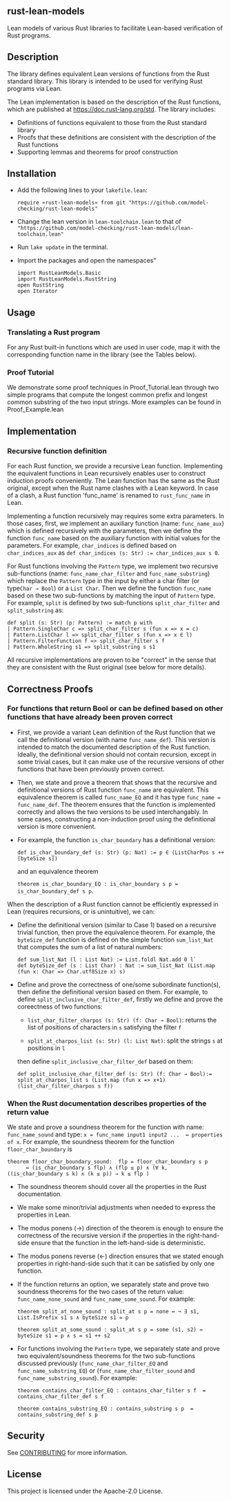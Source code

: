 <!---
-- Copyright Kani Contributors
-- SPDX-License-Identifier: Apache-2.0 OR MIT
---> 

## rust-lean-models

Lean models of various Rust libraries to facilitate Lean-based verification of Rust programs.


## Description
The library defines equivalent Lean versions of functions from the Rust standard library.
This library is intended to be used for verifying Rust programs via Lean.

The Lean implementation is based on the description of the Rust functions, which are published at https://doc.rust-lang.org/std.
The library includes:
- Definitions of functions equivalent to those from the Rust standard library
- Proofs that these definitions are consistent with the description of the Rust functions
- Supporting lemmas and theorems for proof construction

## Installation

-  Add the following lines to your `lakefile.lean`:

    ` require «rust-lean-models» from git "https://github.com/model-checking/rust-lean-models" `

- Change the lean version in `lean-toolchain.lean` to that of `"https://github.com/model-checking/rust-lean-models/lean-toolchain.lean"`

- Run `lake update` in the terminal.

- Import the packages and open the namespaces"

    ```
    import RustLeanModels.Basic
    import RustLeanModels.RustString
    open RustString
    open Iterator
    ```

## Usage
### Translating a Rust program 

For any Rust built-in functions which are used in user code, map it with 
the corresponding function name in the library (see the Tables below).

### Proof Tutorial
We demonstrate some proof techniques in Proof_Tutorial.lean through two simple programs that compute
the longest common prefix and longest common substring of the two input strings. 
More examples can be found in Proof_Example.lean

## Implementation


### Recursive function definition
For each Rust function, we provide a recursive Lean function. Implementing 
the equivalent functions in Lean recursively enables user to construct 
induction proofs conveniently. The Lean function has the same as the Rust original, 
except when the Rust name clashes with a Lean keyword. In case of a clash, a Rust function 'func_name' 
is renamed to `rust_func_name` in Lean.

Implementing a function recursively may requires some extra parameters.
In those cases, first, we implement an auxiliary function (name: `func_name_aux`) which is defined 
recursively with the parameters, then we define the function `func_name` based on the auxiliary function 
with initial values for the parameters. 
For example, `char_indices` is defined based on `char_indices_aux` as 
`def char_indices (s: Str) := char_indices_aux s 0`.

For Rust functions involving the `Pattern` type, we implement two recursive sub-functions 
(name: `func_name_char_filter` and  `func_name_substring`) which replace the `Pattern` type 
in the input by either a char filter (or type`Char → Bool`) or a `List Char`. Then we define 
the function `func_name` based on these two sub-functions by matching the input of `Pattern` type.
For example, `split` is defined by two sub-functions `split_char_filter` and `split_substring` as: 

```
def split (s: Str) (p: Pattern) := match p with
| Pattern.SingleChar c => split_char_filter s (fun x => x = c)
| Pattern.ListChar l => split_char_filter s (fun x => x ∈ l)
| Pattern.FilterFunction f => split_char_filter s f
| Pattern.WholeString s1 => split_substring s s1
```
All recursive implementations are proven to be "correct" in the sense that they are consistent with
the Rust original (see below for more details).

## Correctness Proofs

### For functions that return Bool or can be defined based on other functions that have already been proven correct
   
- First, we provide a variant Lean definition of the Rust function that we call the definitional 
version (with name `func_name_def`).  This version is intended to match the documented description 
of the Rust function. Ideally, the definitional version should not contain recursion, except in some trivial cases, 
but it can make use of the recursive versions of other functions that have been previously proven correct.

- Then, we state and prove a theorem that shows that the recursive and definitional versions of Rust 
function `func_name` are equivalent. This equivalence theorem is called `func_name_EQ` and 
it has type `func_name = func_name_def`.
The theorem ensures that the function is implemented correctly 
and allows the two versions to be used interchangably. 
In some cases, constructing a non-induction proof using the definitional version is more convenient.

- For example, the function `is_char_boundary` has a definitional version: 

    `def is_char_boundary_def (s: Str) (p: Nat) := p ∈ (ListCharPos s ++ [byteSize s])`

    and an equivalence theorem 

    `theorem is_char_boundary_EQ : is_char_boundary s p =  is_char_boundary_def s p`.

When the description of a Rust function cannot be efficiently expressed in Lean (requires recursions, or is unintuitive),
we can:
- Define the definitional version (similar to Case 1) based on a recursive trivial function, then prove the equivalence theorem.
For example, the `byteSize_def` function is defined on the simple function `sum_list_Nat`
that computes the sum of a list of natural numbers:
    
    ```
    def sum_list_Nat (l : List Nat) := List.foldl Nat.add 0 l`
    def byteSize_def (s : List Char) : Nat := sum_list_Nat (List.map (fun x: Char => Char.utf8Size x) s)
    ```

- Define and prove the correctness of one/some subordinate function(s), 
then define the definitional version based on them. 
    For example, to define `split_inclusive_char_filter_def`, firstly we define and prove the coreectness of two functions:
    - `list_char_filter_charpos (s: Str) (f: Char → Bool)`: returns the list of positions of characters in `s` satisfying the filter `f`

    - `split_at_charpos_list (s: Str) (l: List Nat)`: split the strings `s` at positions in `l`

    then define `split_inclusive_char_filter_def` based on them:

    ```
    def split_inclusive_char_filter_def (s: Str) (f: Char → Bool):= split_at_charpos_list s (List.map (fun x => x+1) (list_char_filter_charpos s f))
    ```

### When the Rust documentation describes properties of the return value 
We state and prove a soundness theorem for the function with
name: `func_name_sound` and type: `x = func_name input1 input2 ...  ↔ properties of x`.
For example, the soundness theorem for the function `floor_char_boundary` is 

```
theorem floor_char_boundary_sound:  flp = floor_char_boundary s p
      ↔ (is_char_boundary s flp) ∧ (flp ≤ p) ∧ (∀ k, ((is_char_boundary s k) ∧ (k ≤ p)) → k ≤ flp )
```

- The soundness theorem should cover all the properties in the Rust documentation.
- We make some minor/trivial adjustments when needed to express the properties in Lean.
- The modus ponens (→) direction of the theorem is enough to ensure the correctness of the recursive version
if the properties in the right-hand-side ensure that the function in the left-hand-side is deterministic.
- The modus ponens reverse (←) direction ensures that we stated enough properties in right-hand-side such that 
it can be satisfied by only one function. 
- If the function returns an option, we separately state and prove two soundness theorems for the two cases 
of the return value: `func_name_none_sound` and `func_name_some_sound`. For example:

    `theorem split_at_none_sound : split_at s p = none ↔ ¬ ∃ s1, List.IsPrefix s1 s ∧ byteSize s1 = p`

    `theorem split_at_some_sound : split_at s p = some (s1, s2) ↔ byteSize s1 = p ∧ s = s1 ++ s2`

- For functions involving the `Pattern` type,  we separately state and prove two equivalent/soundness 
theorems for the two sub-functions discussed previously (`func_name_char_filter_EQ` and `func_name_substring_EQ`) 
or (`func_name_char_filter_sound` and `func_name_substring_sound`). For example:
    
    `theorem contains_char_filter_EQ : contains_char_filter s f  = contains_char_filter_def s f `

    `theorem contains_substring_EQ : contains_substring s p  = contains_substring_def s p`

## Security

See [CONTRIBUTING](CONTRIBUTING.md#security-issue-notifications) for more information.

## License

This project is licensed under the Apache-2.0 License.
